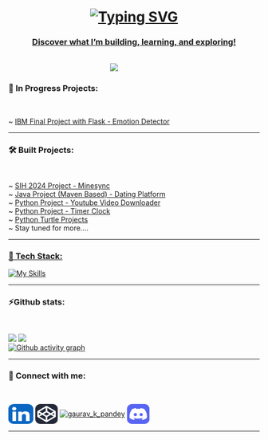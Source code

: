 <h1 align="center"><a href="https://git.io/typing-svg"><img src="https://readme-typing-svg.herokuapp.com?font=Source+Code+Pro&weight=800&size=30&duration=4000&pause=1000&color=40b835&center=true&vCenter=true&width=500&lines=Hey!%F0%9F%91%8B%2C+I'm+Gaurav" alt="Typing SVG" /></a></h1>
<h3 align="center"><u>Discover what I’m building, learning, and exploring!</u></h3><br>

<img align="right" src="https://github.com/Anmol-Baranwal/Cool-GIFs-For-GitHub/assets/74038190/7b282ec6-fcc3-4600-90a7-2c3140549f58" width="300">
<br>

<summary><h3 align="left"><b>🚧 In Progress Projects:</b></h3><br/></summary>

~ [IBM Final Project with Flask - Emotion Detector](https://github.com/Gaurav-K-Github/oaqjp-final-project-emb-ai)  

---------

<summary><h3 align="left"><b>🛠️ Built Projects:</b></h3><br/></summary>

~ [SIH 2024 Project - Minesync](https://github.com/Gaurav-K-Github/SIH2024-Minesync.git)<br>
~ [Java Project (Maven Based) - Dating Platform](https://github.com/Gaurav-K-Github/Dating-Platform)<br>
~ [Python Project - Youtube Video Downloader](https://github.com/Gaurav-K-Github/Python/blob/main/Projects/YT%20video%20downloader.py)<br>
~ [Python Project - Timer Clock](https://github.com/Gaurav-K-Github/Python/blob/main/Projects/Countdown%20timer.py)<br>
~ [Python Turtle Projects](https://github.com/Gaurav-K-Github/Python/tree/main/Python-turtle-main)<br>
~ Stay tuned for more....

---------
<summary><h3 align="left"><u>🔧 Tech Stack:</u></h3></summary>
<p align="left">
  
[![My Skills](https://skillicons.dev/icons?i=py,java,c,mysql,html,css,pycharm,idea,vscode,eclipse,git)](https://skillicons.dev)

--------------


<summary><h3 align="left">&#9889<b>Github stats:</b></h3></summary><br/>

![](https://github-readme-stats.vercel.app/api?username=Gaurav-K-Github&theme=nightowl&hide_border=false&include_all_commits=false&count_private=false)
![](https://github-readme-stats.vercel.app/api/top-langs/?username=Gaurav-K-Github&theme=nightowl&hide_border=false&include_all_commits=false&count_private=false&layout=compact)<br>
[![Github activity graph](https://github-readme-activity-graph.vercel.app/graph?username=Gaurav-K-Github&theme=github-compact)](https://github.com/ashutosh00710/github-readme-activity-graph)



-----------
<summary><h3 align="left">&#128240<b> Connect with me:</b></h3></summary><br/>


<a href="https://linkedin.com/in/www.linkedin.com/in/gaurav-kumar-a9a47b2b7" target="blank"><img align="center" src="https://github.com/tandpfun/skill-icons/blob/main/icons/LinkedIn.svg" alt="www.linkedin.com/in/gaurav-kumar-a9a47b2b7" height="40" width="50" /></a>
<a href="https://codepen.io/gaurav_kumar_pandey" target="blank"><img align="center" src="https://github.com/tandpfun/skill-icons/blob/main/icons/CodePen-Dark.svg" alt="gaurav_kumar_pandey" height="40" width="45" /></a>
<a href="https://www.leetcode.com/gaurav_k_pandey" target="blank"><img align="center" src="https://raw.githubusercontent.com/rahuldkjain/github-profile-readme-generator/master/src/images/icons/Social/leet-code.svg" alt="gaurav_k_pandey" height="40" width="40" /></a>
<a href="https://discord.gg/https://discord.gg/cxHHFAUH" target="blank"><img align="center" src="https://github.com/tandpfun/skill-icons/blob/main/icons/Discord.svg" alt="https://discord.gg/cxHHFAUH" height="40" width="45" /></a>


--------------
